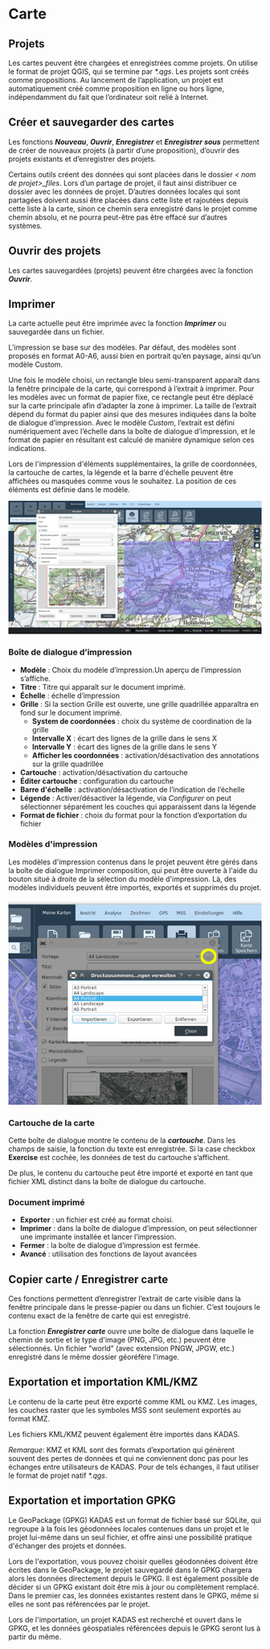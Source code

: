 <!-- WARNING: This file is autogenerated by csv2md.py -->
# Carte


## <a name="sec0"></a>Projets

Les cartes peuvent être chargées et enregistrées comme projets. On utilise le format de projet QGIS, qui se termine par _*.qgs_. Les projets sont créés comme propositions. Au lancement de l’application, un projet est automatiquement créé comme proposition en ligne ou hors ligne, indépendamment du fait que l’ordinateur soit relié à Internet.


## <a name="sec1"></a>Créer et sauvegarder des cartes

Les fonctions **_Nouveau_**, **_Ouvrir_**, **_Enregistrer_** et **_Enregistrer sous_** permettent de créer de nouveaux projets (à partir d’une proposition), d’ouvrir des projets existants et d’enregistrer des projets.

Certains outils créent des données qui sont placées dans le dossier *< nom de projet>_files*. Lors d’un partage de projet, il faut ainsi distribuer ce dossier avec les données de projet. D’autres données locales qui sont partagées doivent aussi être placées dans cette liste et rajoutées depuis cette liste à la carte, sinon ce chemin sera enregistré dans le projet comme chemin absolu, et ne pourra peut-être pas être effacé sur d’autres systèmes.


## <a name="sec2"></a>Ouvrir des projets

Les cartes sauvegardées (projets) peuvent être chargées avec la fonction **_Ouvrir_**.


## <a name="sec3"></a>Imprimer

La carte actuelle peut être imprimée avec la fonction **_Imprimer_** ou sauvegardée dans un fichier. 

L’impression se base sur des modèles. Par défaut, des modèles sont proposés en format A0-A6, aussi bien en portrait qu’en paysage, ainsi qu’un modèle Custom.


Une fois le modèle choisi, un rectangle bleu semi-transparent apparaît dans la fenêtre principale de la carte, qui correspond à l’extrait à imprimer. Pour les modèles avec un format de papier fixe, ce rectangle peut être déplacé sur la carte principale afin d’adapter la zone à imprimer. La taille de l’extrait dépend du format du papier ainsi que des mesures indiquées dans la boîte de dialogue d’impression. Avec le modèle _Custom_, l’extrait est défini numériquement avec l’échelle dans la boîte de dialogue d’impression, et le format de papier en résultant est calculé de manière dynamique selon ces indications.


Lors de l'impression d'éléments supplémentaires, la grille de coordonnées, la cartouche de cartes, la légende et la barre d'échelle peuvent être affichées ou masquées comme vous le souhaitez. La position de ces éléments est définie dans le modèle.

<img src="../media/image12.png" />


### Boîte de dialogue d’impression

+ **Modèle** : Choix du modèle d’impression.Un aperçu de l’impression s’affiche.
+ **Titre** : Titre qui apparaît sur le document imprimé.
+ **Échelle** : échelle d’impression
+ **Grille** : Si la section Grille est ouverte, une grille quadrillée apparaîtra en fond sur le document imprimé.
  + **System de coordonnées** : choix du système de coordination de la grille
  + **Intervalle X** : écart des lignes de la grille dans le sens X
  + **Intervalle Y** : écart des lignes de la grille dans le sens Y
  + **Afficher les coordonnées** : activation/désactivation des annotations sur la grille quadrillée
+ **Cartouche** : activation/désactivation du cartouche
+ **Éditer cartouche** : configuration du cartouche
+ **Barre d'échelle** : activation/désactivation de l’indication de l’échelle
+ **Légende** : Activer/désactiver la légende, via *Configurer* on peut sélectionner séparément les couches qui apparaissent dans la légende
+ **Format de fichier** : choix du format pour la fonction d’exportation du fichier


### Modèles d'impression

Les modèles d'impression contenus dans le projet peuvent être gérés dans la boîte de dialogue Imprimer composition, qui peut être ouverte à l'aide du bouton situé à droite de la sélection du modèle d'impression. Là, des modèles individuels peuvent être importés, exportés et supprimés du projet.

<img src="../media/image12.1.png"/>


### Cartouche de la carte

Cette boîte de dialogue montre le contenu de la **_cartouche_**. Dans les champs de saisie, la fonction du texte est enregistrée. Si la case checkbox **Exercise** est cochée, les données de test du cartouche s’affichent.

De plus, le contenu du cartouche peut être importé et exporté en tant que fichier XML distinct dans la boîte de dialogue du cartouche.


### Document imprimé

+ **Exporter** : un fichier est créé au format choisi.
+ **Imprimer** : dans la boîte de dialogue d’impression, on peut sélectionner une imprimante installée et lancer l’impression.
+ **Fermer** : la boîte de dialogue d’impression est fermée.
+ **Avancé** : utilisation des fonctions de layout avancées


## <a name="sec4"></a>Copier carte / Enregistrer carte

Ces fonctions permettent d’enregistrer l’extrait de carte visible dans la fenêtre principale dans le presse-papier ou dans un fichier. C’est toujours le contenu exact de la fenêtre de carte qui est enregistré.

La fonction **_Enregistrer carte_** ouvre une boîte de dialogue dans laquelle le chemin de sortie et le type d'image (PNG, JPG, etc.) peuvent être sélectionnés. Un fichier "world" (avec extension PNGW, JPGW, etc.) enregistré dans le même dossier géoréfère l'image.


## <a name="sec5"></a>Exportation et importation KML/KMZ

Le contenu de la carte peut être exporté comme KML ou KMZ. Les images, les couches raster que les symboles MSS sont seulement exportés au format KMZ.

Les fichiers KML/KMZ peuvent également être importés dans KADAS.

*Remarque*: KMZ et KML sont des formats d’exportation qui génèrent souvent des pertes de données et qui ne conviennent donc pas pour les échanges entre utilisateurs de KADAS. Pour de tels échanges, il faut utiliser le format de projet natif _*.qgs_.


## <a name="sec6"></a>Exportation et importation GPKG

Le GeoPackage (GPKG) KADAS est un format de fichier basé sur SQLite, qui regroupe à la fois les géodonnées locales contenues dans un projet et le projet lui-même dans un seul fichier, et offre ainsi une possibilité pratique d'échanger des projets et données.

Lors de l'exportation, vous pouvez choisir quelles géodonnées doivent être écrites dans le GeoPackage, le projet sauvegardé dans le GPKG chargera alors les données directement depuis le GPKG. Il est également possible de décider si un GPKG existant doit être mis à jour ou complètement remplacé. Dans le premier cas, les données existantes restent dans le GPKG, même si elles ne sont pas référencées par le projet.

Lors de l'importation, un projet KADAS est recherché et ouvert dans le GPKG, et les données géospatiales référencées depuis le GPKG seront lus à partir du même.


